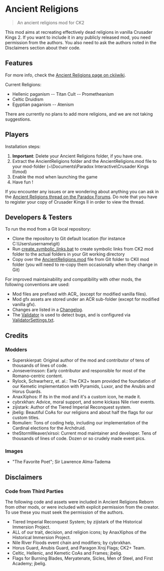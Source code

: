 # Ancient Religions

> An ancient religions mod for CK2

This mod aims at recreating effectively dead religions in vanilla Crusader Kings 2.
If you want to include it in any publicly released mod, you need permission from the authors.
You also need to ask the authors noted in the Disclaimers section about their code.

## Features

For more info, check the [Ancient Religions page on ckiiwiki](http://www.ckiiwiki.com/Ancient_Religions).

Current Religions:
 - Hellenic paganism
 -- Titan Cult
 -- Prometheanism
 - Celtic Druidism
 - Egyptian paganism
 -- Atenism
 
 There are currently no plans to add more religions, and we are not taking suggestions.

## Players

Installation steps:

1. __Important__: Delete your Ancient Religions folder, if you have one.
2. Extract the AncientReligions folder and the AncientReligions.mod file to your mod-folder (~\Documents\Paradox Interactive\Crusader Kings II\mod)
3. Enable the mod when launching the game
4. Have fun !

If you encounter any issues or are wondering about anything you can ask in the [Ancient Religions thread on the Paradox Forums](https://forum.paradoxplaza.com/forum/index.php?threads/ancient-religions-reborn.829413/).
Do note that you have to register your copy of Crusader Kings II in order to view the thread.

## Developers & Testers

To run the mod from a Git local repository:
- Clone the repository to Git default location (for instance C:\Users\username\git\)
- Run [create_symbolic_links.bat](create_symbolic_links.bat) to create symbolic links from CK2 mod folder to the actual folders in your Git working directory
- Copy over the [AncientReligions.mod](AncientReligions.mod) file from Git folder to CKII mod folder (you will need to re-copy them occasionally when they change in Git)

For improved maintainability and compatibility with other mods, the following conventions are used:
- Mod files are prefixed with ACR_ (except for modified vanilla files).
- Mod gfx assets are stored under an ACR sub-folder (except for modified vanilla gfx).
- Changes are listed in a [Changelog](ACR_Changelog.txt).
- The [Validator](http://forum.paradoxplaza.com/forum/showthread.php?597480-The-Validator-Find-errors-quickly-and-with-minimal-pain!) is used to detect bugs, and is configured via [ValidatorSettings.txt](AncientReligions/ValidatorSettings.txt).

## Credits

### Modders
- Superskierpat: Original author of the mod and contributor of tens of thousands of lines of code.
- Jonseverinsson: Early contributor and responsible for most of the Romano-centric content.
- Rylock, Schwarherz, et. al.: The CK2+ team provided the foundation of our Kemetic implementation with Pyramids, Luxor, and the Anubis and Horus Guards.
- AnaxXiphos: If its in the mod and it's a custom icon, he made it.
- cybrxkhan: Advice, moral support, and some kickass Nile river events.
- zijistark: Author of the Tiered Imperial Reconquest system.
- jbelig: Beautiful CoAs for our religions and about half the flags for our custom titles.
- Romulien: Tons of coding help, including our implementation of the Cardinal elections for the Archdruid.
- theStormWeaver/xirsoi: Current mod maintainer and developer. Tens of thousands of lines of code. Dozen or so crudely made event pics.

### Images
- "The Favorite Poet"; Sir Lawrence Alma-Tadema

## Disclaimers

### Code from Third Parties

The following code and assets were included in Ancient Religions Reborn from other mods, or were included with explicit permission from the creator. To use these you must seek the permission of the authors.

- Tiered Imperial Reconquest System; by zijistark of the Historical Immersion Project.
- ALL of our trait, decision, and religion icons; by AnaxXiphos of the Historical Immersion Project.
- Nile River Floods event chain and modifiers; by cybrxkhan.
- Horus Guard, Anubis Guard, and Paragon Xroj Flags; CK2+ Team.
- Celtic, Hellenic, and Kemetic CoAs and Frames; jbelig.
- Flags for Burning Blades, Meryatenate, Sicles, Men of Steel, and First Academy; jbelig.